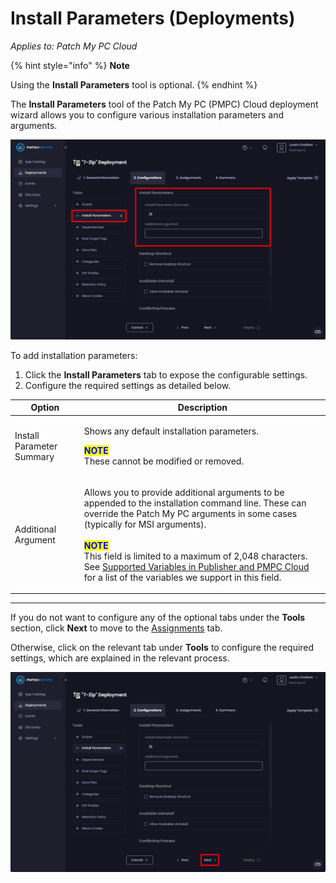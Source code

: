 # Install Parameters (Deployments)

_Applies to: Patch My PC Cloud_

{% hint style="info" %}
**Note**

Using the **Install Parameters** tool is optional.
{% endhint %}

The **Install Parameters** tool of the Patch My PC (PMPC) Cloud deployment wizard allows you to configure various installation parameters and arguments.

![&#x22;Install Parameters&#x22; tool](/_images/image-(86).png "&#x22;Install Parameters&#x22; tool")

To add installation parameters:

1. Click the **Install Parameters** tab to expose the configurable settings.
2. Configure the required settings as detailed below.

| Option                    | Description                                                                                                                                                                                                                                                                                                                                                                                                                                                                                                                                                   |
| ------------------------- | ------------------------------------------------------------------------------------------------------------------------------------------------------------------------------------------------------------------------------------------------------------------------------------------------------------------------------------------------------------------------------------------------------------------------------------------------------------------------------------------------------------------------------------------------------------- |
| Install Parameter Summary | <p>Shows any default installation parameters.</p><p> </p><p><mark style="color:blue;"><strong>NOTE</strong></mark><br>These cannot be modified or removed.</p>                                                                                                                                                                                                                                                                                                                                                                                                |
| Additional Argument       | <p>Allows you to provide additional arguments to be appended to the installation command line. These can override the Patch My PC arguments in some cases (typically for MSI arguments).<br><br><mark style="color:blue;"><strong>NOTE</strong></mark><br>This field is limited to a maximum of 2,048 characters. See <a href="../../../../patch-my-pc-product-reference/supported-variables-in-patch-my-pc-on-premises-publisher-and-cloud.md">Supported Variables in Publisher and PMPC Cloud</a> for a list of the variables we support in this field.</p> |

***

If you do not want to configure any of the optional tabs under the **Tools** section, click **Next** to move to the [Assignments](../cloud-assignments-deployment-tab.md) tab.

Otherwise, click on the relevant tab under **Tools** to configure the required settings, which are explained in the relevant process.

![Click &#x22;Next&#x22; to move to the &#x22;Assignments&#x22; page](/_images/image-(87).png "Click &#x22;Next&#x22; to move to the &#x22;Assignments&#x22; page")
